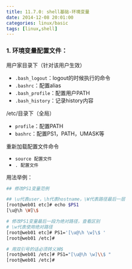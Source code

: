 ```yaml
---
title: 11.7.0: shell基础-环境变量
date: 2014-12-08 20:01:00
categories: linux/basic
tags: [linux,shell]
---
```


### 1. 环境变量配置文件：
用户家目录下（针对该用户生效）
- `.bash_logout`：logout的时候执行的命令
- `.bashrc`：配置alias
- `.bash_profile`：配置用户PATH
- `.bash_history`：记录history内容

/etc/目录下（全局）
- `profile`：配置PATH
- `bashrc`：配置PS1，PATH，UMASK等

重新加载配置文件命令
- `source 配置文件`
- `. 配置文件`

用法举例：

``` bash
## 修改PS1变量范例

## \u代表user，\h代表hostname，\W代表路径最后一层
[root@web01 etc]# echo $PS1
[\u@\h \W]\$

# 修改PS1变量最后一段为绝对路径，查看区别
# \w代表使用绝对路径
[root@web01 etc]# PS1='[\u@\h \w]\$ '
[root@web01 /etc]#

# 用双引号的话必须转义掉$
[root@web01 /etc]# PS1="[\u@\h \w]\\$ "
[root@web01 /etc]#
```
